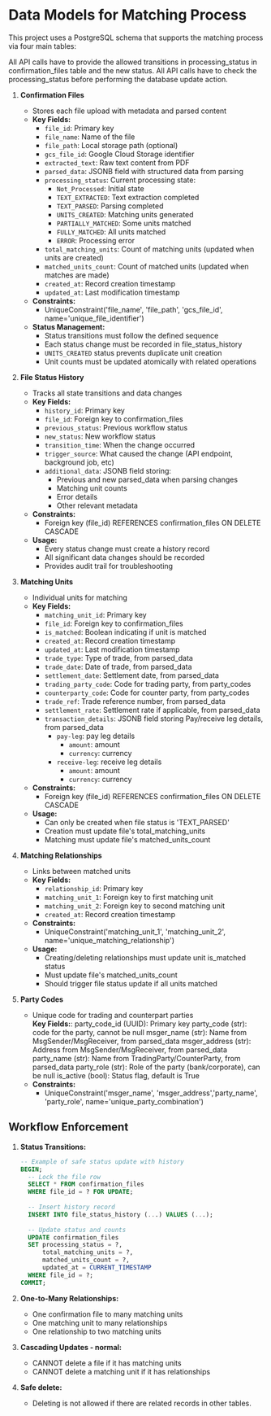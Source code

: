 # Data Models for Matching Process

This project uses a PostgreSQL schema that supports the matching process via four main tables:

All API calls have to provide the allowed transitions in processing_status in confirmation_files table and the new status.
All API calls have to check the processing_status before performing the database update action.

1. **Confirmation Files**  
   - Stores each file upload with metadata and parsed content
   - **Key Fields:**  
     - `file_id`: Primary key  
     - `file_name`: Name of the file  
     - `file_path`: Local storage path (optional)  
     - `gcs_file_id`: Google Cloud Storage identifier
     - `extracted_text`: Raw text content from PDF
     - `parsed_data`: JSONB field with structured data from parsing
     - `processing_status`: Current processing state:
       - `Not_Processed`: Initial state
       - `TEXT_EXTRACTED`: Text extraction completed
       - `TEXT_PARSED`: Parsing completed
       - `UNITS_CREATED`: Matching units generated
       - `PARTIALLY_MATCHED`: Some units matched
       - `FULLY_MATCHED`: All units matched
       - `ERROR`: Processing error
     - `total_matching_units`: Count of matching units (updated when units are created)
     - `matched_units_count`: Count of matched units (updated when matches are made)
     - `created_at`: Record creation timestamp
     - `updated_at`: Last modification timestamp
   - **Constraints:**  
     - UniqueConstraint('file_name', 'file_path', 'gcs_file_id', name='unique_file_identifier')
   - **Status Management:**
     - Status transitions must follow the defined sequence
     - Each status change must be recorded in file_status_history
     - `UNITS_CREATED` status prevents duplicate unit creation
     - Unit counts must be updated atomically with related operations

2. **File Status History**
   - Tracks all state transitions and data changes
   - **Key Fields:**
     - `history_id`: Primary key
     - `file_id`: Foreign key to confirmation_files
     - `previous_status`: Previous workflow status
     - `new_status`: New workflow status
     - `transition_time`: When the change occurred
     - `trigger_source`: What caused the change (API endpoint, background job, etc)
     - `additional_data`: JSONB field storing:
       - Previous and new parsed_data when parsing changes
       - Matching unit counts
       - Error details
       - Other relevant metadata
   - **Constraints:**
     - Foreign key (file_id) REFERENCES confirmation_files ON DELETE CASCADE
   - **Usage:**
     - Every status change must create a history record
     - All significant data changes should be recorded
     - Provides audit trail for troubleshooting

3. **Matching Units**  
   - Individual units for matching
   - **Key Fields:**
     - `matching_unit_id`: Primary key
     - `file_id`: Foreign key to confirmation_files
     - `is_matched`: Boolean indicating if unit is matched
     - `created_at`: Record creation timestamp
     - `updated_at`: Last modification timestamp
     - `trade_type`: Type of trade, from parsed_data
     - `trade_date`: Date of trade, from parsed_data
     - `settlement_date`: Settlement date, from parsed_data
     - `trading_party_code`: Code for trading party, from party_codes
     - `counterparty_code`: Code for counter party, from party_codes
     - `trade_ref`: Trade reference number, from parsed_data
     - `settlement_rate`: Settlement rate if applicable, from parsed_data
     - `transaction_details`: JSONB field storing Pay/receive leg details, from parsed_data
        - `pay-leg`: pay leg details
          - `amount`: amount
          - `currency`: currency
        - `receive-leg`: receive leg details
          - `amount`: amount
          - `currency`: currency
   - **Constraints:**
     - Foreign key (file_id) REFERENCES confirmation_files ON DELETE CASCADE
   - **Usage:**
     - Can only be created when file status is 'TEXT_PARSED'
     - Creation must update file's total_matching_units
     - Matching must update file's matched_units_count

4. **Matching Relationships**  
   - Links between matched units
   - **Key Fields:**
     - `relationship_id`: Primary key
     - `matching_unit_1`: Foreign key to first matching unit
     - `matching_unit_2`: Foreign key to second matching unit
     - `created_at`: Record creation timestamp
   - **Constraints:**
     - UniqueConstraint('matching_unit_1', 'matching_unit_2', name='unique_matching_relationship')
   - **Usage:**
     - Creating/deleting relationships must update unit is_matched status
     - Must update file's matched_units_count
     - Should trigger file status update if all units matched

5. **Party Codes**  
    - Unique code for trading and counterpart parties   
    **Key Fields:**:
        party_code_id (UUID): Primary key
        party_code (str): code for the party, cannot be null
        msger_name (str): Name from MsgSender/MsgReceiver, from parsed_data
        msger_address (str): Address from MsgSender/MsgReceiver, from parsed_data
        party_name (str): Name from TradingParty/CounterParty, from parsed_data
        party_role (str): Role of the party (bank/corporate), can be null
        is_active (bool): Status flag, default is True
   - **Constraints:**
       - UniqueConstraint('msger_name', 'msger_address','party_name', 'party_role', name='unique_party_combination')

## Workflow Enforcement

1. **Status Transitions:**
   ```sql
   -- Example of safe status update with history
   BEGIN;
     -- Lock the file row
     SELECT * FROM confirmation_files 
     WHERE file_id = ? FOR UPDATE;
     
     -- Insert history record
     INSERT INTO file_status_history (...) VALUES (...);
     
     -- Update status and counts
     UPDATE confirmation_files 
     SET processing_status = ?, 
         total_matching_units = ?,
         matched_units_count = ?,
         updated_at = CURRENT_TIMESTAMP
     WHERE file_id = ?;
   COMMIT;
   ```

2. **One-to-Many Relationships:**
   - One confirmation file to many matching units
   - One matching unit to many relationships
   - One relationship to two matching units

3. **Cascading Updates - normal:**
   - CANNOT delete a file if it has matching units
   - CANNOT delete a matching unit if it has relationships

4. **Safe delete:**
   - Deleting is not allowed if there are related records in other tables.

 
